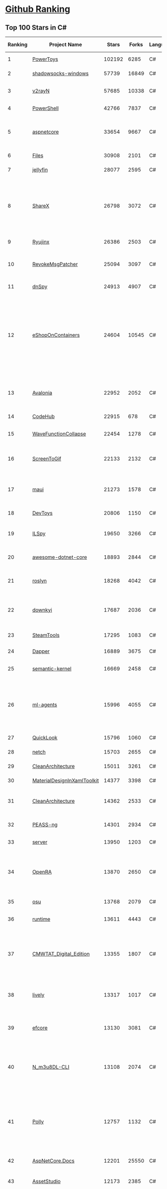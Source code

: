 [Github Ranking](../README.md)
==========

## Top 100 Stars in C\#

| Ranking | Project Name | Stars | Forks | Language | Open Issues | Description | Last Commit |
| ------- | ------------ | ----- | ----- | -------- | ----------- | ----------- | ----------- |
| 1 | [PowerToys](https://github.com/microsoft/PowerToys) | 102192 | 6285 | C# | 5415 | Windows system utilities to maximize productivity | 2024-02-11T22:11:18Z |
| 2 | [shadowsocks-windows](https://github.com/shadowsocks/shadowsocks-windows) | 57739 | 16849 | C# | 159 | A C# port of shadowsocks | 2023-10-24T01:11:51Z |
| 3 | [v2rayN](https://github.com/2dust/v2rayN) | 57685 | 10338 | C# | 11 | A GUI client for Windows, support Xray core and v2fly core and others | 2024-02-12T00:49:30Z |
| 4 | [PowerShell](https://github.com/PowerShell/PowerShell) | 42766 | 7837 | C# | 793 | PowerShell for every system! | 2024-02-12T01:49:34Z |
| 5 | [aspnetcore](https://github.com/dotnet/aspnetcore) | 33654 | 9667 | C# | 2897 | ASP.NET Core is a cross-platform .NET framework for building modern cloud-based web applications on Windows, Mac, or Linux. | 2024-02-12T02:38:00Z |
| 6 | [Files](https://github.com/files-community/Files) | 30908 | 2101 | C# | 374 | Building the best file manager for Windows | 2024-02-12T02:53:44Z |
| 7 | [jellyfin](https://github.com/jellyfin/jellyfin) | 28077 | 2595 | C# | 450 | The Free Software Media System | 2024-02-11T23:52:06Z |
| 8 | [ShareX](https://github.com/ShareX/ShareX) | 26798 | 3072 | C# | 508 | ShareX is a free and open source program that lets you capture or record any area of your screen and share it with a single press of a key. It also allows uploading images, text or other types of files to many supported destinations you can choose from. | 2024-02-11T23:50:52Z |
| 9 | [Ryujinx](https://github.com/Ryujinx/Ryujinx) | 26386 | 2503 | C# | 658 | Experimental Nintendo Switch Emulator written in C# | 2024-02-11T23:10:31Z |
| 10 | [RevokeMsgPatcher](https://github.com/huiyadanli/RevokeMsgPatcher) | 25094 | 3097 | C# | 51 | :trollface: A hex editor for WeChat/QQ/TIM - PC版微信/QQ/TIM防撤回补丁（我已经看到了，撤回也没用了） | 2023-12-13T17:06:24Z |
| 11 | [dnSpy](https://github.com/dnSpy/dnSpy) | 24913 | 4907 | C# | 0 | .NET debugger and assembly editor | 2020-12-20T23:55:15Z |
| 12 | [eShopOnContainers](https://github.com/dotnet-architecture/eShopOnContainers) | 24604 | 10545 | C# | 46 | Cross-platform .NET sample microservices and container based application that runs on Linux Windows and macOS. Powered by .NET 7, Docker Containers and Azure Kubernetes Services. Supports Visual Studio, VS for Mac and CLI based environments with Docker CLI, dotnet CLI, VS Code or any other code editor. Moved to https://github.com/dotnet/eShop. | 2023-11-15T22:27:17Z |
| 13 | [Avalonia](https://github.com/AvaloniaUI/Avalonia) | 22952 | 2052 | C# | 1263 | Develop Desktop, Embedded, Mobile and WebAssembly apps with C# and XAML. The most popular .NET Foundation community project. | 2024-02-11T23:33:24Z |
| 14 | [CodeHub](https://github.com/CodeHubApp/CodeHub) | 22915 | 678 | C# | 234 | CodeHub is an iOS application written using Xamarin | 2022-06-22T16:14:05Z |
| 15 | [WaveFunctionCollapse](https://github.com/mxgmn/WaveFunctionCollapse) | 22454 | 1278 | C# | 3 | Bitmap & tilemap generation from a single example with the help of ideas from quantum mechanics | 2024-01-29T01:06:50Z |
| 16 | [ScreenToGif](https://github.com/NickeManarin/ScreenToGif) | 22133 | 2132 | C# | 247 | 🎬 ScreenToGif allows you to record a selected area of your screen, edit and save it as a gif or video. | 2024-01-13T18:29:49Z |
| 17 | [maui](https://github.com/dotnet/maui) | 21273 | 1578 | C# | 3184 | .NET MAUI is the .NET Multi-platform App UI, a framework for building native device applications spanning mobile, tablet, and desktop. | 2024-02-12T01:59:13Z |
| 18 | [DevToys](https://github.com/veler/DevToys) | 20806 | 1150 | C# | 171 | A Swiss Army knife for developers. | 2024-02-11T22:17:14Z |
| 19 | [ILSpy](https://github.com/icsharpcode/ILSpy) | 19650 | 3266 | C# | 199 | .NET Decompiler with support for PDB generation, ReadyToRun, Metadata (&more) - cross-platform! | 2024-02-10T15:04:03Z |
| 20 | [awesome-dotnet-core](https://github.com/thangchung/awesome-dotnet-core) | 18893 | 2844 | C# | 19 | :honeybee: A collection of awesome .NET core libraries, tools, frameworks and software | 2024-02-06T12:48:19Z |
| 21 | [roslyn](https://github.com/dotnet/roslyn) | 18268 | 4042 | C# | 8421 | The Roslyn .NET compiler provides C# and Visual Basic languages with rich code analysis APIs. | 2024-02-11T23:27:56Z |
| 22 | [downkyi](https://github.com/leiurayer/downkyi) | 17687 | 2036 | C# | 564 | 哔哩下载姬downkyi，哔哩哔哩网站视频下载工具，支持批量下载，支持8K、HDR、杜比视界，提供工具箱（音视频提取、去水印等）。 | 2024-02-08T03:45:35Z |
| 23 | [SteamTools](https://github.com/BeyondDimension/SteamTools) | 17295 | 1083 | C# | 733 | 🛠「Watt Toolkit」是一个开源跨平台的多功能 Steam 工具箱。 | 2024-02-06T07:50:40Z |
| 24 | [Dapper](https://github.com/DapperLib/Dapper) | 16889 | 3675 | C# | 400 | Dapper - a simple object mapper for .Net | 2024-02-11T23:48:14Z |
| 25 | [semantic-kernel](https://github.com/microsoft/semantic-kernel) | 16669 | 2458 | C# | 474 | Integrate cutting-edge LLM technology quickly and easily into your apps | 2024-02-10T22:35:42Z |
| 26 | [ml-agents](https://github.com/Unity-Technologies/ml-agents) | 15996 | 4055 | C# | 13 | The Unity Machine Learning Agents Toolkit (ML-Agents) is an open-source project that enables games and simulations to serve as environments for training intelligent agents using deep reinforcement learning and imitation learning. | 2023-12-03T19:49:21Z |
| 27 | [QuickLook](https://github.com/QL-Win/QuickLook) | 15796 | 1060 | C# | 417 | Bring macOS “Quick Look” feature to Windows | 2024-02-11T02:37:38Z |
| 28 | [netch](https://github.com/netchx/netch) | 15703 | 2655 | C# | 8 | A simple proxy client | 2024-02-01T00:10:57Z |
| 29 | [CleanArchitecture](https://github.com/jasontaylordev/CleanArchitecture) | 15011 | 3261 | C# | 23 | Clean Architecture Solution Template for ASP.NET Core | 2024-01-19T21:36:14Z |
| 30 | [MaterialDesignInXamlToolkit](https://github.com/MaterialDesignInXAML/MaterialDesignInXamlToolkit) | 14377 | 3398 | C# | 172 | Google's Material Design in XAML & WPF, for C# & VB.Net.  | 2024-02-12T01:05:13Z |
| 31 | [CleanArchitecture](https://github.com/ardalis/CleanArchitecture) | 14362 | 2533 | C# | 32 | Clean Architecture Solution Template: A starting point for Clean Architecture with ASP.NET Core | 2024-02-09T05:51:12Z |
| 32 | [PEASS-ng](https://github.com/carlospolop/PEASS-ng) | 14301 | 2934 | C# | 19 | PEASS - Privilege Escalation Awesome Scripts SUITE (with colors) | 2024-02-11T04:25:22Z |
| 33 | [server](https://github.com/bitwarden/server) | 13950 | 1203 | C# | 68 | The core infrastructure backend (API, database, Docker, etc). | 2024-02-11T22:50:42Z |
| 34 | [OpenRA](https://github.com/OpenRA/OpenRA) | 13870 | 2650 | C# | 1461 | Open Source real-time strategy game engine for early Westwood games such as Command & Conquer: Red Alert written in C# using SDL and OpenGL. Runs on Windows, Linux, *BSD and Mac OS X. | 2024-02-11T17:40:52Z |
| 35 | [osu](https://github.com/ppy/osu) | 13768 | 2079 | C# | 1148 | rhythm is just a *click* away! | 2024-02-11T19:30:18Z |
| 36 | [runtime](https://github.com/dotnet/runtime) | 13611 | 4443 | C# | 8635 | .NET is a cross-platform runtime for cloud, mobile, desktop, and IoT apps. | 2024-02-12T00:49:30Z |
| 37 | [CMWTAT_Digital_Edition](https://github.com/TGSAN/CMWTAT_Digital_Edition) | 13355 | 1807 | C# | 24 | CloudMoe Windows 10/11 Activation Toolkit get digital license, the best open source Win 10/11 activator in GitHub. GitHub 上最棒的开源 Win10/Win11 数字权利（数字许可证）激活工具！ | 2023-10-07T03:09:31Z |
| 38 | [lively](https://github.com/rocksdanister/lively) | 13317 | 1017 | C# | 282 | Free and open-source software that allows users to set animated desktop wallpapers and screensavers powered by WinUI 3. | 2023-12-28T04:22:41Z |
| 39 | [efcore](https://github.com/dotnet/efcore) | 13130 | 3081 | C# | 1969 | EF Core is a modern object-database mapper for .NET. It supports LINQ queries, change tracking, updates, and schema migrations. | 2024-02-12T01:06:00Z |
| 40 | [N_m3u8DL-CLI](https://github.com/nilaoda/N_m3u8DL-CLI) | 13108 | 2074 | C# | 246 | [.NET] m3u8 downloader 开源的命令行m3u8/HLS/dash下载器，支持普通AES-128-CBC解密，多线程，自定义请求头等. 支持简体中文,繁体中文和英文. English Supported. | 2023-06-03T09:30:55Z |
| 41 | [Polly](https://github.com/App-vNext/Polly) | 12757 | 1132 | C# | 10 | Polly is a .NET resilience and transient-fault-handling library that allows developers to express policies such as Retry, Circuit Breaker, Timeout, Bulkhead Isolation, and Fallback in a fluent and thread-safe manner. From version 6.0.1, Polly targets .NET Standard 1.1 and 2.0+. | 2024-02-10T21:07:16Z |
| 42 | [AspNetCore.Docs](https://github.com/dotnet/AspNetCore.Docs) | 12201 | 25550 | C# | 478 | Documentation for ASP.NET Core | 2024-02-11T23:33:13Z |
| 43 | [AssetStudio](https://github.com/Perfare/AssetStudio) | 12173 | 2385 | C# | 177 | AssetStudio is a tool for exploring, extracting and exporting assets and assetbundles. | 2022-12-08T15:37:37Z |
| 44 | [abp](https://github.com/abpframework/abp) | 11986 | 3295 | C# | 475 | Open Source Web Application Framework for ASP.NET Core. Offers an opinionated architecture to build enterprise software solutions with best practices on top of the .NET and the ASP.NET Core platforms. Provides the fundamental infrastructure, production-ready startup templates, application modules, UI themes, tooling, guides and documentation. | 2024-02-09T13:59:07Z |
| 45 | [aspnetboilerplate](https://github.com/aspnetboilerplate/aspnetboilerplate) | 11450 | 3774 | C# | 162 | ASP.NET Boilerplate - Web Application Framework | 2024-02-09T09:01:16Z |
| 46 | [UnityCsReference](https://github.com/Unity-Technologies/UnityCsReference) | 11172 | 2483 | C# | 0 | Unity C# reference source code. | 2024-02-07T09:46:39Z |
| 47 | [optimizer](https://github.com/hellzerg/optimizer) | 10992 | 772 | C# | 8 | The finest Windows Optimizer | 2024-02-11T06:58:35Z |
| 48 | [winsw](https://github.com/winsw/winsw) | 10884 | 1488 | C# | 183 | A wrapper executable that can run any executable as a Windows service, in a permissive license. | 2024-02-06T23:43:04Z |
| 49 | [mono](https://github.com/mono/mono) | 10755 | 3876 | C# | 2154 | Mono open source ECMA CLI, C# and .NET implementation. | 2024-01-25T15:01:55Z |
| 50 | [basic-computer-games](https://github.com/coding-horror/basic-computer-games) | 10721 | 1330 | C# | 16 | An updated version of the classic "Basic Computer Games" book, with well-written examples in a variety of common MEMORY SAFE, SCRIPTING programming languages. See https://coding-horror.github.io/basic-computer-games/ | 2024-01-11T01:07:05Z |
| 51 | [csharplang](https://github.com/dotnet/csharplang) | 10693 | 1069 | C# | 437 | The official repo for the design of the C# programming language | 2024-02-10T21:06:02Z |
| 52 | [MonoGame](https://github.com/MonoGame/MonoGame) | 10584 | 2820 | C# | 720 | One framework for creating powerful cross-platform games. | 2024-02-10T09:21:14Z |
| 53 | [Jackett](https://github.com/Jackett/Jackett) | 10485 | 1223 | C# | 190 | API Support for your favorite torrent trackers | 2024-02-12T01:26:27Z |
| 54 | [Newtonsoft.Json](https://github.com/JamesNK/Newtonsoft.Json) | 10424 | 3267 | C# | 673 | Json.NET is a popular high-performance JSON framework for .NET | 2024-02-07T08:37:53Z |
| 55 | [MediatR](https://github.com/jbogard/MediatR) | 10380 | 1113 | C# | 11 | Simple, unambitious mediator implementation in .NET | 2024-01-17T14:26:29Z |
| 56 | [ArchiSteamFarm](https://github.com/JustArchiNET/ArchiSteamFarm) | 10321 | 1082 | C# | 4 | C# application with primary purpose of farming Steam cards from multiple accounts simultaneously. | 2024-02-12T02:05:34Z |
| 57 | [modular-monolith-with-ddd](https://github.com/kgrzybek/modular-monolith-with-ddd) | 9890 | 1532 | C# | 46 | Full Modular Monolith application with Domain-Driven Design approach. | 2024-01-30T17:08:44Z |
| 58 | [QuestPDF](https://github.com/QuestPDF/QuestPDF) | 9887 | 505 | C# | 194 | QuestPDF is a modern open-source .NET library for PDF document generation. Offering comprehensive layout engine powered by concise and discoverable C# Fluent API. Easily generate PDF reports, invoices, exports, etc. | 2024-02-09T08:10:52Z |
| 59 | [duplicati](https://github.com/duplicati/duplicati) | 9868 | 856 | C# | 849 | Store securely encrypted backups in the cloud! | 2024-02-12T00:25:08Z |
| 60 | [BenchmarkDotNet](https://github.com/dotnet/BenchmarkDotNet) | 9824 | 945 | C# | 170 | Powerful .NET library for benchmarking | 2024-02-11T22:09:34Z |
| 61 | [orleans](https://github.com/dotnet/orleans) | 9692 | 2025 | C# | 434 | Cloud Native application framework for .NET | 2024-02-10T18:29:43Z |
| 62 | [choco](https://github.com/chocolatey/choco) | 9682 | 910 | C# | 724 | Chocolatey - the package manager for Windows | 2024-02-02T17:45:29Z |
| 63 | [eShopOnWeb](https://github.com/dotnet-architecture/eShopOnWeb) | 9677 | 5034 | C# | 10 | Sample ASP.NET Core 8.0 reference application, powered by Microsoft, demonstrating a layered application architecture with monolithic deployment model. Download the eBook PDF from docs folder. | 2024-02-11T17:00:02Z |
| 64 | [AutoMapper](https://github.com/AutoMapper/AutoMapper) | 9666 | 1742 | C# | 0 | A convention-based object-object mapper in .NET.  | 2024-02-08T16:05:19Z |
| 65 | [ContextMenuManager](https://github.com/BluePointLilac/ContextMenuManager) | 9657 | 526 | C# | 85 | 🖱️ 纯粹的Windows右键菜单管理程序 | 2024-02-07T06:33:26Z |
| 66 | [Sonarr](https://github.com/Sonarr/Sonarr) | 9651 | 1208 | C# | 101 | Smart PVR for newsgroup and bittorrent users. | 2024-02-12T02:54:13Z |
| 67 | [CefSharp](https://github.com/cefsharp/CefSharp) | 9573 | 2929 | C# | 45 | .NET (WPF and Windows Forms) bindings for the Chromium Embedded Framework | 2024-02-11T16:27:55Z |
| 68 | [RestSharp](https://github.com/restsharp/RestSharp) | 9364 | 2336 | C# | 29 | Simple REST and HTTP API Client for .NET | 2024-02-07T10:37:07Z |
| 69 | [Locale-Emulator](https://github.com/xupefei/Locale-Emulator) | 9352 | 769 | C# | 0 | Yet Another System Region and Language Simulator | 2022-04-15T09:55:46Z |
| 70 | [Captura](https://github.com/MathewSachin/Captura) | 9197 | 1764 | C# | 109 | Capture Screen, Audio, Cursor, Mouse Clicks and Keystrokes | 2023-04-09T14:52:52Z |
| 71 | [IdentityServer4](https://github.com/IdentityServer/IdentityServer4) | 9150 | 3993 | C# | 0 | OpenID Connect and OAuth 2.0 Framework for ASP.NET Core | 2022-12-13T07:48:19Z |
| 72 | [FluentTerminal](https://github.com/felixse/FluentTerminal) | 9081 | 456 | C# | 247 | A Terminal Emulator based on UWP and web technologies. | 2023-03-22T20:02:30Z |
| 73 | [MahApps.Metro](https://github.com/MahApps/MahApps.Metro) | 9050 | 2459 | C# | 87 | A framework that allows developers to cobble together a better UI for their own WPF applications with minimal effort. | 2023-12-21T18:26:59Z |
| 74 | [SignalR](https://github.com/SignalR/SignalR) | 9043 | 2299 | C# | 35 | Incredibly simple real-time web for .NET | 2023-08-02T22:28:40Z |
| 75 | [Terminal.Gui](https://github.com/gui-cs/Terminal.Gui) | 8933 | 668 | C# | 154 | Cross Platform Terminal UI toolkit for .NET | 2024-02-11T23:52:38Z |
| 76 | [Bulk-Crap-Uninstaller](https://github.com/Klocman/Bulk-Crap-Uninstaller) | 8868 | 478 | C# | 69 | Remove large amounts of unwanted applications quickly. | 2024-01-25T20:54:59Z |
| 77 | [Hangfire](https://github.com/HangfireIO/Hangfire) | 8858 | 1652 | C# | 803 | An easy way to perform background job processing in .NET and .NET Core applications. No Windows Service or separate process required | 2024-02-08T11:11:38Z |
| 78 | [Radarr](https://github.com/Radarr/Radarr) | 8777 | 931 | C# | 350 | Movie organizer/manager for usenet and torrent users. | 2024-02-12T00:21:39Z |
| 79 | [nopCommerce](https://github.com/nopSolutions/nopCommerce) | 8764 | 5029 | C# | 76 | ASP.NET Core eCommerce software. nopCommerce is a free and open-source shopping cart. | 2024-02-07T11:10:56Z |
| 80 | [machinelearning](https://github.com/dotnet/machinelearning) | 8741 | 1861 | C# | 859 | ML.NET is an open source and cross-platform machine learning framework for .NET. | 2024-02-10T00:45:45Z |
| 81 | [practical-aspnetcore](https://github.com/dodyg/practical-aspnetcore) | 8721 | 1125 | C# | 167 | Practical samples of ASP.NET Core 8.0, 7.0, 6.0, 5.0, 3.1, 2.2, and 2.1,projects you can use. Readme contains explanations on all projects. | 2024-01-10T17:32:17Z |
| 82 | [FluentValidation](https://github.com/FluentValidation/FluentValidation) | 8641 | 1182 | C# | 4 | A popular .NET validation library for building strongly-typed validation rules. | 2024-02-11T15:01:56Z |
| 83 | [Bili.Uwp](https://github.com/Richasy/Bili.Uwp) | 8498 | 523 | C# | 198 | 适用于新系统UI的哔哩 | 2023-10-30T22:21:00Z |
| 84 | [Lean](https://github.com/QuantConnect/Lean) | 8421 | 3102 | C# | 213 | Lean Algorithmic Trading Engine by QuantConnect (Python, C#) | 2024-02-09T19:15:58Z |
| 85 | [PDFPatcher](https://github.com/wmjordan/PDFPatcher) | 8276 | 1202 | C# | 58 | PDF补丁丁——PDF工具箱，可以编辑书签、剪裁旋转页面、解除限制、提取或合并文档，探查文档结构，提取图片、转成图片等等 | 2024-02-05T02:16:10Z |
| 86 | [EarTrumpet](https://github.com/File-New-Project/EarTrumpet) | 8226 | 495 | C# | 54 | EarTrumpet - Volume Control for Windows | 2024-01-16T12:00:46Z |
| 87 | [mRemoteNG](https://github.com/mRemoteNG/mRemoteNG) | 8219 | 1426 | C# | 815 | mRemoteNG is the next generation of mRemote, open source, tabbed, multi-protocol, remote connections manager. | 2024-01-28T09:15:03Z |
| 88 | [uno](https://github.com/unoplatform/uno) | 8219 | 694 | C# | 1414 | Build Mobile, Desktop and WebAssembly apps with C# and XAML. Today. Open source and professionally supported. | 2024-02-11T20:57:54Z |
| 89 | [Humanizer](https://github.com/Humanizr/Humanizer) | 8191 | 939 | C# | 218 | Humanizer meets all your .NET needs for manipulating and displaying strings, enums, dates, times, timespans, numbers and quantities | 2024-02-11T14:51:15Z |
| 90 | [Notepads](https://github.com/0x7c13/Notepads) | 8182 | 465 | C# | 307 | A modern, lightweight text editor with a minimalist design. | 2024-02-05T10:15:35Z |
| 91 | [WeiXinMPSDK](https://github.com/JeffreySu/WeiXinMPSDK) | 8165 | 4352 | C# | 205 | 微信全平台 SDK Senparc.Weixin for C#，支持 .NET Framework 及 .NET Core、.NET 6.0、.NET 8.0。已支持微信公众号、小程序、小游戏、微信支付、企业微信/企业号、开放平台、JSSDK、微信周边等全平台。 WeChat SDK for C#. | 2024-01-25T16:53:26Z |
| 92 | [spectre.console](https://github.com/spectreconsole/spectre.console) | 8160 | 425 | C# | 152 | A .NET library that makes it easier to create beautiful console applications. | 2024-02-06T22:28:57Z |
| 93 | [LiteDB](https://github.com/mbdavid/LiteDB) | 8056 | 1185 | C# | 630 | LiteDB - A .NET NoSQL Document Store in a single data file | 2024-02-10T18:17:09Z |
| 94 | [ET](https://github.com/egametang/ET) | 8053 | 2889 | C# | 60 | Unity3D Client And C# Server Framework | 2024-02-11T12:33:41Z |
| 95 | [Ocelot](https://github.com/ThreeMammals/Ocelot) | 8047 | 1621 | C# | 273 | .NET API Gateway | 2024-02-11T08:44:08Z |
| 96 | [Bogus](https://github.com/bchavez/Bogus) | 8027 | 462 | C# | 42 | :card_index: A simple fake data generator for C#, F#, and VB.NET. Based on and ported from the famed faker.js. | 2024-02-10T03:02:44Z |
| 97 | [Quasar](https://github.com/quasar/Quasar) | 7963 | 2388 | C# | 139 | Remote Administration Tool for Windows | 2023-09-06T10:53:31Z |
| 98 | [refit](https://github.com/reactiveui/refit) | 7856 | 724 | C# | 177 | The automatic type-safe REST library for .NET Core, Xamarin and .NET. Heavily inspired by Square's Retrofit library, Refit turns your REST API into a live interface. | 2024-02-12T01:37:57Z |
| 99 | [ReactiveUI](https://github.com/reactiveui/ReactiveUI) | 7824 | 1143 | C# | 69 | An advanced, composable, functional reactive model-view-viewmodel framework for all .NET platforms that is inspired by functional reactive programming. ReactiveUI allows you to  abstract mutable state away from your user interfaces, express the idea around a feature in one readable place and improve the testability of your application. | 2024-02-01T13:57:25Z |
| 100 | [Dependencies](https://github.com/lucasg/Dependencies) | 7795 | 667 | C# | 99 | A rewrite of the old legacy software "depends.exe" in C# for Windows devs to troubleshoot dll load dependencies issues. | 2024-02-05T05:16:12Z |

